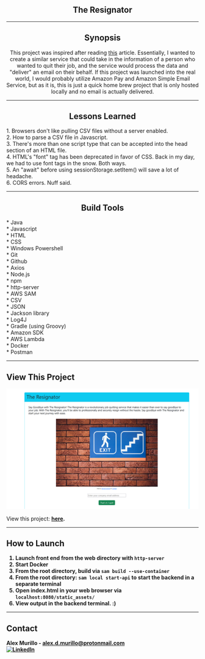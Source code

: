 <div style="text-align: center">

<h2 align="center">The Resignator</h2>

---
## Synopsis

This project was inspired after reading [this](https://fortune-com.cdn.ampproject.org/c/s/fortune.com/2023/06/09/startup-exit-japan-quit-job-for-you/amp/) article. Essentially, I wanted to create a similar service that could take in the information of a person who wanted to quit their job, and the service would process the data and "deliver" an email on their behalf. If this project was launched into the real world, I would probably utilize Amazon Pay and Amazon Simple Email Service, but as it is, this is just a quick home brew project that is only hosted locally and no email is actually delivered.


---
## Lessons Learned


<div style="text-align: left">
1. Browsers don't like pulling CSV files without a server enabled.<br>
2. How to parse a CSV file in Javascript.<br>
3. There's more than one script type that can be accepted into the head section of an HTML file.<br>
4. HTML's "font" tag has been deprecated in favor of CSS. Back in my day, we had to use font tags in the snow. Both ways.<br>
5. An "await" before using sessionStorage.setItem() will save a lot of headache.<br>
6. CORS errors. Nuff said.
</div>

---
## Build Tools
</div><div style="text-align: left">
* Java <br>
* Javascript <br>
* HTML <br>
* CSS <br>
* Windows Powershell <br>
* Git <br>
* Github <br>
* Axios <br>
* Node.js <br>
* npm <br>
* http-server <br>
* AWS SAM <br>
* CSV <br>
* JSON <br>
* Jackson library <br>
* Log4J <br>
* Gradle (using Groovy) <br>
* Amazon SDK <br>
* AWS Lambda <br>
* Docker <br>
* Postman <br>
</div>

---
## View This Project


[![Youtube Video](./web/static_assets/screenshot.png)](https://youtu.be/TVAu_UHDRqA)


<p>View this project: <a href="https://youtu.be/TVAu_UHDRqA"><b>here<b></a>.</p>

---
## How to Launch
1. Launch front end from the web directory with ```http-server``` <br>
2. Start Docker <br>
3. From the root directory, build via ```sam build --use-container``` <br>
4. From the root directory: ```sam local start-api``` to start the backend in a separate terminal<br>
5. Open index.html in your web browser via ```localhost:8080/static_assets/```
6. View output in the backend terminal. :)

---
## Contact

Alex Murillo - alex.d.murillo@protonmail.com
<br>
<a href="https://www.linkedin.com/in/alexdmurillo/"><img alt="LinkedIn" src="https://img.shields.io/badge/-LinkedIn-brightgreen"></a>






